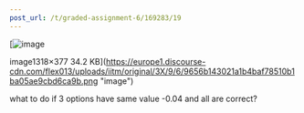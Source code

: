 ```yaml
---
post_url: /t/graded-assignment-6/169283/19
---
```

[![image](https://europe1.discourse-cdn.com/flex013/uploads/iitm/optimized/3X/9/6/9656b143021a1b4baf78510b1ba05ae9cbd6ca9b_2_690x197.png)

image1318×377 34.2 KB](https://europe1.discourse-cdn.com/flex013/uploads/iitm/original/3X/9/6/9656b143021a1b4baf78510b1ba05ae9cbd6ca9b.png "image")

  
what to do if 3 options have same value -0.04 and all are correct?
